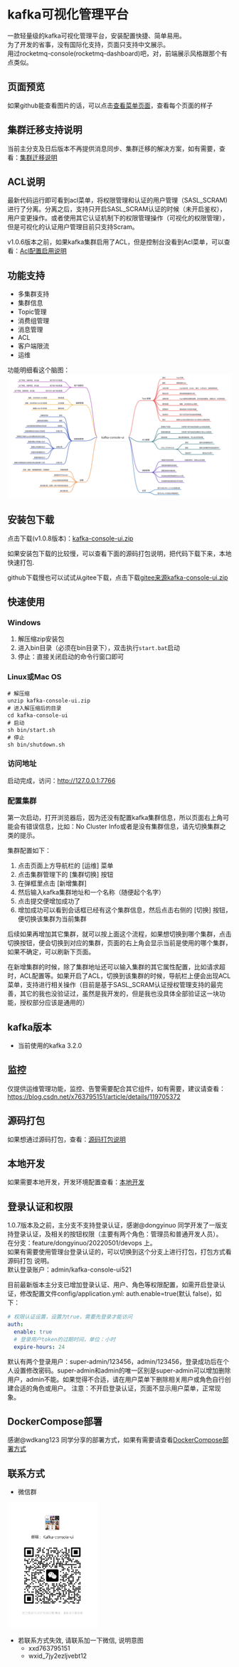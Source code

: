 # kafka可视化管理平台
一款轻量级的kafka可视化管理平台，安装配置快捷、简单易用。  
为了开发的省事，没有国际化支持，页面只支持中文展示。  
用过rocketmq-console(rocketmq-dashboard)吧，对，前端展示风格跟那个有点类似。

## 页面预览
如果github能查看图片的话，可以点击[查看菜单页面](./document/overview/概览.md)，查看每个页面的样子
## 集群迁移支持说明
当前主分支及日后版本不再提供消息同步、集群迁移的解决方案，如有需要，查看：[集群迁移说明](./document/datasync/集群迁移.md)
## ACL说明
最新代码运行即可看到acl菜单，将权限管理和认证的用户管理（SASL_SCRAM)进行了分离。分离之后，支持只开启SASL_SCRAM认证的时候（未开启鉴权），用户变更操作。或者使用其它认证机制下的权限管理操作（可视化的权限管理），但是可视化的认证用户管理目前只支持Scram。

v1.0.6版本之前，如果kafka集群启用了ACL，但是控制台没看到Acl菜单，可以查看：[Acl配置启用说明](./document/acl/Acl.md)
## 功能支持
* 多集群支持
* 集群信息
* Topic管理
* 消费组管理
* 消息管理
* ACL
* 客户端限流
* 运维

功能明细看这个脑图：
![功能特性](./document/img/功能特性.png)

## 安装包下载
点击下载(v1.0.8版本)：[kafka-console-ui.zip](https://github.com/xxd763795151/kafka-console-ui/releases/download/v1.0.8/kafka-console-ui.zip)  

如果安装包下载的比较慢，可以查看下面的源码打包说明，把代码下载下来，本地快速打包.  

github下载慢也可以试试从gitee下载，点击下载[gitee来源kafka-console-ui.zip](https://gitee.com/xiaodong_xu/kafka-console-ui/releases/download/v1.0.8/kafka-console-ui.zip)

## 快速使用
### Windows
1. 解压缩zip安装包  
2. 进入bin目录（必须在bin目录下），双击执行`start.bat`启动
3. 停止：直接关闭启动的命令行窗口即可

### Linux或Mac OS
```
# 解压缩
unzip kafka-console-ui.zip
# 进入解压缩后的目录
cd kafka-console-ui
# 启动
sh bin/start.sh
# 停止
sh bin/shutdown.sh
```

### 访问地址
启动完成，访问：http://127.0.0.1:7766

### 配置集群
第一次启动，打开浏览器后，因为还没有配置kafka集群信息，所以页面右上角可能会有错误信息，比如：No Cluster Info或者是没有集群信息，请先切换集群之类的提示。  

集群配置如下：
1. 点击页面上方导航栏的 [运维] 菜单
2. 点击集群管理下的 [集群切换] 按钮
3. 在弹框里点击 [新增集群]
4. 然后输入kafka集群地址和一个名称（随便起个名字）
5. 点击提交便增加成功了
6. 增加成功可以看到会话框已经有这个集群信息，然后点击右侧的 [切换] 按钮，便切换该集群为当前集群  

后续如果再增加其它集群，就可以按上面这个流程，如果想切换到哪个集群，点击切换按钮，便会切换到对应的集群，页面的右上角会显示当前是使用的哪个集群，如果不确定，可以刷新下页面。

在新增集群的时候，除了集群地址还可以输入集群的其它属性配置，比如请求超时，ACL配置等。如果开启了ACL，切换到该集群的时候，导航栏上便会出现ACL菜单，支持进行相关操作（目前是基于SASL_SCRAM认证授权管理支持的最完善，其它的我也没验证过，虽然是我开发的，但是我也没具体全部验证这一块功能，授权部分应该是通用的）

## kafka版本
* 当前使用的kafka 3.2.0
## 监控
仅提供运维管理功能，监控、告警需要配合其它组件，如有需要，建议请查看：https://blog.csdn.net/x763795151/article/details/119705372

## 源码打包
如果想通过源码打包，查看：[源码打包说明](./document/package/源码打包.md)

## 本地开发
如果需要本地开发，开发环境配置查看：[本地开发](./document/develop/开发配置.md)

## 登录认证和权限
1.0.7版本及之前，主分支不支持登录认证，感谢@dongyinuo 同学开发了一版支持登录认证，及相关的按钮权限（主要有两个角色：管理员和普通开发人员）。  
在分支：feature/dongyinuo/20220501/devops 上。  
如果有需要使用管理台登录认证的，可以切换到这个分支上进行打包，打包方式看 源码打包 说明。  
默认登录账户：admin/kafka-console-ui521

目前最新版本主分支已增加登录认证、用户、角色等权限配置，如需开启登录认证，修改配置文件config/application.yml: auth.enable=true(默认 false)，如下：
```yaml
# 权限认证设置，设置为true，需要先登录才能访问
auth:
  enable: true
  # 登录用户token的过期时间，单位：小时
  expire-hours: 24
```
默认有两个登录用户：super-admin/123456，admin/123456，登录成功后在个人设置修改密码。super-admin和admin的唯一区别是super-admin可以增加删除用户，admin不能。如果觉得不合适，请在用户菜单下删除相关用户或角色自行创建合适的角色或用户。
注意：不开启登录认证，页面不显示用户菜单，正常现象。


## DockerCompose部署
感谢@wdkang123 同学分享的部署方式，如果有需要请查看[DockerCompose部署方式](./document/deploy/docker部署.md)

## 联系方式
+ 微信群

<img src="./document/contact/weixin_contact.jpg" width="40%"/>

[//]: # (<img src="https://github.com/xxd763795151/kafka-console-ui/blob/main/document/contact/weixin_contact.jpg" width="40%"/>)

+ 若联系方式失效, 请联系加一下微信, 说明意图
    - xxd763795151
    - wxid_7jy2ezljvebt12
